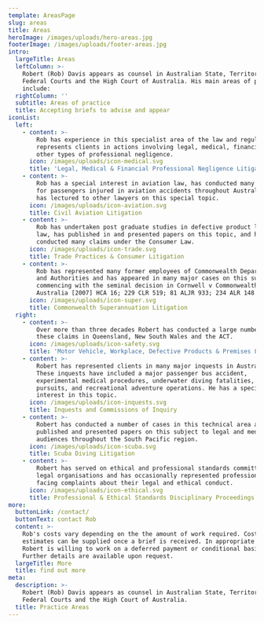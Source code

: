 ```yaml
---
template: AreasPage
slug: areas
title: Areas
heroImage: /images/uploads/hero-areas.jpg
footerImage: /images/uploads/footer-areas.jpg
intro:
  largeTitle: Areas
  leftColumn: >-
    Robert (Rob) Davis appears as counsel in Australian State, Territorial and
    Federal Courts and the High Court of Australia. His main areas of practice
    include:
  rightColumn: ''
  subtitle: Areas of practice
  title: Accepting briefs to advise and appear
iconList:
  left:
    - content: >-
        Rob has experience in this specialist area of the law and regularly
        represents clients in actions involving legal, medical, financial and
        other types of professional negligence.
      icon: /images/uploads/icon-medical.svg
      title: 'Legal, Medical & Financial Professional Negligence Litigation'
    - content: >-
        Rob has a special interest in aviation law, has conducted many claims
        for passengers injured in aviation accidents throughout Australia, and
        has lectured to other lawyers on this special topic.
      icon: /images/uploads/icon-aviation.svg
      title: Civil Aviation Litigation
    - content: >-
        Rob has undertaken post graduate studies in defective product liability
        law, has published in and presented papers on this topic, and has
        conducted many claims under the Consumer Law.
      icon: /images/uploads/icon-trade.svg
      title: Trade Practices & Consumer Litigation
    - content: >-
        Rob has represented many former employees of Commonwealth Departments
        and Authorities and has appeared in many major cases on this subject,
        commencing with the seminal decision in Cornwell v Commonwealth of
        Australia [2007] HCA 16; 229 CLR 519; 81 ALJR 933; 234 ALR 148.
      icon: /images/uploads/icon-super.svg
      title: Commonwealth Superannuation Litigation
  right:
    - content: >-
        Over more than three decades Robert has conducted a large number of
        these claims in Queensland, New South Wales and the ACT.
      icon: /images/uploads/icon-safety.svg
      title: 'Motor Vehicle, Workplace, Defective Products & Premises Liability'
    - content: >-
        Robert has represented clients in many major inquests in Australia.
        These inquests have included a major passenger bus accident,
        experimental medical procedures, underwater diving fatalities, police
        pursuits, and recreational adventure operations. He has a special
        interest in this topic.
      icon: /images/uploads/icon-inquests.svg
      title: Inquests and Commissions of Inquiry
    - content: >-
        Robert has conducted a number of cases in this technical area and has
        published and presented papers on this subject to legal and medical
        audiences throughout the South Pacific region.
      icon: /images/uploads/icon-scuba.svg
      title: Scuba Diving Litigation
    - content: >-
        Robert has served on ethical and professional standards committees of
        legal organisations and has occasionally represented professionals
        facing complaints about their legal and ethical conduct.
      icon: /images/uploads/icon-ethical.svg
      title: Professional & Ethical Standards Disciplinary Proceedings
more:
  buttonLink: /contact/
  buttonText: contact Rob
  content: >-
    Rob's costs vary depending on the the amount of work required. Cost
    estimates can be supplied once a brief is received. In appropriate cases
    Robert is willing to work on a deferred payment or conditional basis.
    Further details are available upon request.
  largeTitle: More
  title: find out more
meta:
  description: >-
    Robert (Rob) Davis appears as counsel in Australian State, Territorial and
    Federal Courts and the High Court of Australia.
  title: Practice Areas
---
```


